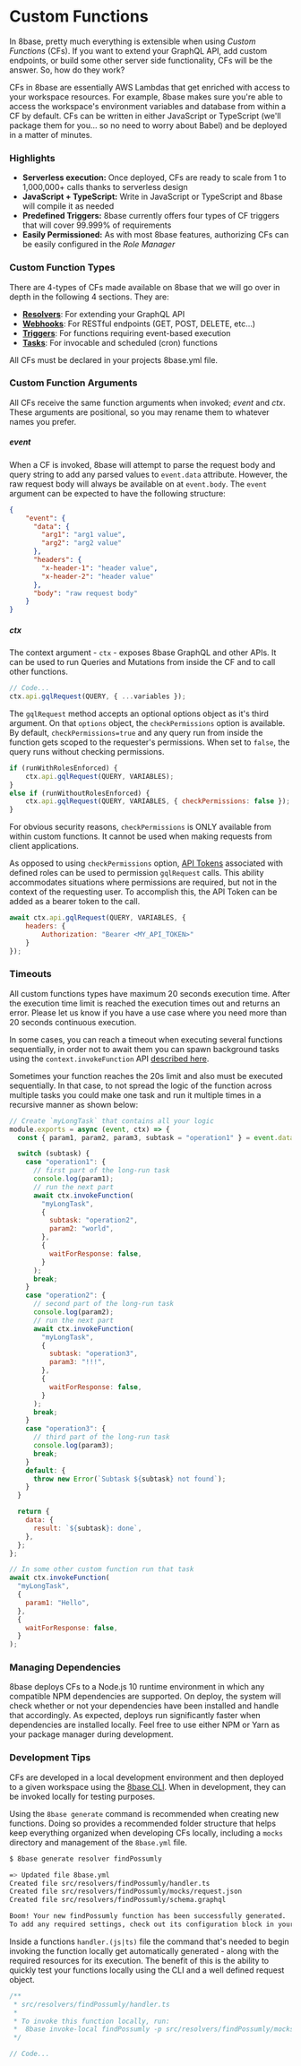 # Custom Functions
In 8base, pretty much everything is extensible when using *Custom Functions* (CFs). If you want to extend your GraphQL API, add custom endpoints, or build some other server side functionality, CFs will be the answer. So, how do they work?

CFs in 8base are essentially AWS Lambdas that get enriched with access to your workspace resources. For example, 8base makes sure you're able to access the workspace's environment variables and database from within a CF by default. CFs can be written in either JavaScript or TypeScript (we'll package them for you... so no need to worry about Babel) and be deployed in a matter of minutes.

### Highlights
* **Serverless execution:** Once deployed, CFs are ready to scale from 1 to 1,000,000+ calls thanks to serverless design
* **JavaScript + TypeScript:** Write in JavaScript or TypeScript and 8base will compile it as needed
* **Predefined Triggers:** 8base currently offers four types of CF triggers that will cover 99.999% of requirements
* **Easily Permissioned:** As with most 8base features, authorizing CFs can be easily configured in the *Role Manager*

### Custom Function Types
There are 4-types of CFs made available on 8base that we will go over in depth in the following 4 sections. They are:

* **[Resolvers](/docs/8base-console/custom-functions/resolvers)**: For extending your GraphQL API
* **[Webhooks](/docs/8base-console/custom-functions/webhooks)**: For RESTful endpoints (GET, POST, DELETE, etc...)
* **[Triggers](/docs/8base-console/custom-functions/triggers)**: For functions requiring event-based execution
* **[Tasks](/docs/8base-console/custom-functions/tasks)**: For invocable and scheduled (cron) functions

All CFs must be declared in your projects 8base.yml file.

### Custom Function Arguments
All CFs receive the same function arguments when invoked; *event* and *ctx*. These arguments are positional, so you may rename them to whatever names you prefer.

##### event
When a CF is invoked, 8base will attempt to parse the request body and query string to add any parsed values to `event.data` attribute. However, the raw request body will always be available on at `event.body`. The `event` argument can be expected to have the following structure:

```json
{
	"event": {
	  "data": {
	    "arg1": "arg1 value",
	    "arg2": "arg2 value"
	  },
	  "headers": {
	    "x-header-1": "header value",
	    "x-header-2": "header value"
	  },
	  "body": "raw request body"
	}
}
```
##### ctx
The context argument - `ctx` - exposes 8base GraphQL and other APIs. It can be used to run Queries and Mutations from inside the CF and to call other functions.

```javascript
// Code...
ctx.api.gqlRequest(QUERY, { ...variables });
```

The `gqlRequest` method accepts an optional options object as it's third argument. On that `options` object, the `checkPermissions` option is available. By default, `checkPermissions=true` and any query run from inside the function gets scoped to the requester's permissions. When set to `false`, the query runs without checking permissions.

```javascript
if (runWithRolesEnforced) {
	ctx.api.gqlRequest(QUERY, VARIABLES);
} 
else if (runWithoutRolesEnforced) {
	ctx.api.gqlRequest(QUERY, VARIABLES, { checkPermissions: false });
}
```

For obvious security reasons, `checkPermissions` is ONLY available from within custom functions. It cannot be used when making requests from client applications.

As opposed to using `checkPermissions` option, [API Tokens](/docs/8base-console/roles-and-permissions#api-tokens) associated with defined roles can be used to permission `gqlRequest` calls. This ability accommodates situations where permissions are required, but not in the context of the requesting user. To accomplish this, the API Token can be added as a bearer token to the call.

```javascript
await ctx.api.gqlRequest(QUERY, VARIABLES, { 
	headers: {
		Authorization: "Bearer <MY_API_TOKEN>"
	}
});
```

### Timeouts
All custom functions types have maximum 20 seconds execution time. After the execution time limit is reached the execution times out and returns an error. Please let us know if you have a use case where you need more than 20 seconds continuous execution. 

In some cases, you can reach a timeout when executing several functions sequentially, in order not to await them you can spawn background tasks using the `context.invokeFunction` API [described here](/docs/8base-console/custom-functions/tasks).

Sometimes your function reaches the 20s limit and also must be executed sequentially. In that case, to not spread the logic of the function across multiple tasks you could make one task and run it multiple times in a recursive manner as shown below:
```javascript
// Create `myLongTask` that contains all your logic
module.exports = async (event, ctx) => {
  const { param1, param2, param3, subtask = "operation1" } = event.data;

  switch (subtask) {
    case "operation1": {
      // first part of the long-run task
      console.log(param1);
      // run the next part
      await ctx.invokeFunction(
        "myLongTask",
        {
          subtask: "operation2",
          param2: "world",
        },
        {
          waitForResponse: false,
        }
      );
      break;
    }
    case "operation2": {
      // second part of the long-run task
      console.log(param2);
      // run the next part
      await ctx.invokeFunction(
        "myLongTask",
        {
          subtask: "operation3",
          param3: "!!!",
        },
        {
          waitForResponse: false,
        }
      );
      break;
    }
    case "operation3": {
      // third part of the long-run task
      console.log(param3);
      break;
    }
    default: {
      throw new Error(`Subtask ${subtask} not found`);
    }
  }

  return {
    data: {
      result: `${subtask}: done`,
    },
  };
};

// In some other custom function run that task
await ctx.invokeFunction(
  "myLongTask",
  {
    param1: "Hello",
  },
  {
    waitForResponse: false,
  }
);
```

### Managing Dependencies
8base deploys CFs to a Node.js 10 runtime environment in which any compatible NPM dependencies are supported. On deploy, the system will check whether or not your dependencies have been installed and handle that accordingly. As expected, deploys run significantly faster when dependencies are installed locally. Feel free to use either NPM or Yarn as your package manager during development.

### Development Tips
CFs are developed in a local development environment and then deployed to a given workspace using the [8base CLI](/docs/development-tools/cli). When in development, they can be invoked locally for testing purposes. 

Using the `8base generate` command is recommended when creating new functions. Doing so provides a recommended folder structure that helps keep everything organized when developing CFs locally, including a `mocks` directory and management of the `8base.yml` file.

```bash
$ 8base generate resolver findPossumly

=> Updated file 8base.yml
Created file src/resolvers/findPossumly/handler.ts
Created file src/resolvers/findPossumly/mocks/request.json
Created file src/resolvers/findPossumly/schema.graphql

Boom! Your new findPossumly function has been successfully generated. 
To add any required settings, check out its configuration block in your projects 8base.yml file.
```

Inside a functions `handler.(js|ts)` file the command that's needed to begin invoking the function locally get automatically generated - along with the required resources for its execution. The benefit of this is the ability to quickly test your functions locally using the CLI and a well defined request object.

```javascript
/**
 * src/resolvers/findPossumly/handler.ts
 * 
 * To invoke this function locally, run:
 *  8base invoke-local findPossumly -p src/resolvers/findPossumly/mocks/request.json
 */

// Code...
```
